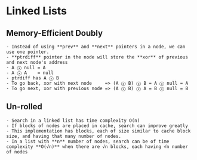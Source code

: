 # Linked Lists

## Memory-Efficient Doubly

    - Instead of using **prev** and **next** pointers in a node, we can use one pointer.
    - **ptrdiff** pointer in the node will store the **xor** of previous and next node's address
    - A ⓧ null = A
    - A ⓧ A    = null
    - ptrdiff has A ⓧ B
    - To go back, xor with next node     => (A ⓧ B) ⓧ B = A ⓧ null = A
    - To go next, xor with previous node => (A ⓧ B) ⓧ A = B ⓧ null = B

## Un-rolled

    - Search in a linked list has time complexity O(n)
    - If blocks of nodes are placed in cache, search can improve greatly
    - This implementation has blocks, each of size similar to cache block size, and having that many number of nodes.
    - In a list with **n** number of nodes, search can be of time complexity **O(√n)** when there are √n blocks, each having √n number of nodes
